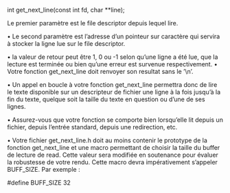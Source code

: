 int get_next_line(const int fd, char **line);

Le premier paramètre est le file descriptor depuis lequel lire.

• Le second paramètre est l’adresse d’un pointeur sur caractère qui servira à stocker la ligne lue sur le file descriptor.

• la valeur de retour peut être 1, 0 ou -1 selon qu’une ligne a été lue, que la lecture est terminée ou bien qu’une erreur est survenue respectivement.
• Votre fonction get_next_line doit renvoyer son resultat sans le ’\n’.

• Un appel en boucle à votre fonction get_next_line permettra donc de lire le texte disponible sur un descripteur de fichier une ligne à la fois jusqu’à la fin du texte, quelque soit la taille du texte en question ou d’une de ses lignes.

• Assurez-vous que votre fonction se comporte bien lorsqu’elle lit depuis un fichier,
depuis l’entrée standard, depuis une redirection, etc.

• Votre fichier get_next_line.h doit au moins contenir le prototype de la fonction get_next_line et une macro permettant de choisir la taille du buffer de lecture de read. Cette valeur sera modifiée en soutenance pour évaluer la robustesse de votre rendu. Cette macro devra impérativement s’appeler BUFF_SIZE. Par exemple :

#define BUFF_SIZE 32
